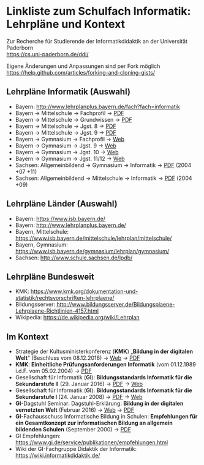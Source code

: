 # Linkliste zum Schulfach Informatik: Lehrpläne und Kontext

Zur Recherche für Studierende der Informatikdidaktik an der Universität Paderborn  
https://cs.uni-paderborn.de/ddi/

Eigene Änderungen und Anpassungen sind per Fork möglich  
https://help.github.com/articles/forking-and-cloning-gists/

## Lehrpläne Informatik (Auswahl)

* Bayern: http://www.lehrplanplus.bayern.de/fach?fach=informatik
* Bayern -> Mittelschule -> Fachprofil -> [PDF](https://www.isb.bayern.de/download/13328/01lp_inf_fp_r.pdf)
* Bayern -> Mittelschule -> Grundwissen -> [PDF](https://www.isb.bayern.de/download/13334/04lp_inf_gw_r.pdf)
* Bayern -> Mittelschule -> Jgst. 8 -> [PDF](https://www.isb.bayern.de/download/13330/02lp_inf_8_r.pdf)
* Bayern -> Mittelschule -> Jgst. 9 -> [PDF](https://www.isb.bayern.de/download/13332/03lp_inf_9_r.pdf)
* Bayern -> Gymnasium -> Fachprofil -> [Web](http://www.isb-gym8-lehrplan.de/contentserv/3.1.neu/g8.de/index.php?StoryID=26380)
* Bayern -> Gymnasium -> Jgst. 9 -> [Web](http://www.isb-gym8-lehrplan.de/contentserv/3.1.neu/g8.de/index.php?StoryID=26434)
* Bayern -> Gymnasium -> Jgst. 10 -> [Web](http://www.isb-gym8-lehrplan.de/contentserv/3.1.neu/g8.de/index.php?StoryID=26435)
* Bayern -> Gymnasium -> Jgst. 11/12 -> [Web](http://www.isb-gym8-lehrplan.de/contentserv/3.1.neu/g8.de/index.php?StoryID=26193)
* Sachsen: Allgemeinbildend -> Gymnasium -> Informatik -> [PDF](http://www.schule.sachsen.de/lpdb/web/downloads/lp_gy_informatik_2011.pdf?v2) (2004 +07 +11)
* Sachsen: Allgemeinbildend -> Mittelschule -> Informatik -> [PDF](http://www.schule.sachsen.de/lpdb/web/downloads/lp_ms_informatik_2009.pdf?v2) (2004 +09)

## Lehrpläne Länder (Auswahl)

* Bayern: https://www.isb.bayern.de/
* Bayern: http://www.lehrplanplus.bayern.de/
* Bayern, Mittelschule: https://www.isb.bayern.de/mittelschule/lehrplan/mittelschule/
* Bayern, Gymnasium: https://www.isb.bayern.de/gymnasium/lehrplan/gymnasium/
* Sachsen: http://www.schule.sachsen.de/lpdb/

## Lehrpläne Bundesweit

* KMK: https://www.kmk.org/dokumentation-und-statistik/rechtsvorschriften-lehrplaene/
* Bildungsserver: http://www.bildungsserver.de/Bildungsplaene-Lehrplaene-Richtlinien-4157.html
* Wikipedia: https://de.wikipedia.org/wiki/Lehrplan

## Im Kontext

* Strategie der Kultusministerkonferenz (__KMK__) „__Bildung in der digitalen Welt__“ (Beschluss vom 08.12.2016) -> [Web](https://www.kmk.org/aktuelles/artikelansicht/strategie-bildung-in-der-digitalen-welt.html) -> [PDF](https://www.kmk.org/fileadmin/Dateien/pdf/PresseUndAktuelles/2016/Bildung_digitale_Welt_Webversion.pdf)
* __KMK__: __Einheitliche Prüfungsanforderungen Informatik__ (vom 01.12.1989 i.d.F. vom 05.02.2004) -> [PDF](http://www.kmk.org/fileadmin/Dateien/veroeffentlichungen_beschluesse/1989/1989_12_01-EPA-Informatik.pdf)
* Gesellschaft für Informatik (__GI__): __Bildungsstandards Informatik für die Sekundarstufe II__ (29. Januar 2016) -> [PDF](https://www.gi.de/fileadmin/redaktion/empfehlungen/Bildungsstandards-Informatik-SekII.pdf) -> [Web](http://www.informatikstandards.de/index.htm?section=standards2)
* Gesellschaft für Informatik (__GI__): __Bildungsstandards Informatik für die Sekundarstufe I__ (24. Januar 2008) -> [PDF](https://www.gi.de/fileadmin/redaktion/empfehlungen/Bildungsstandards_2008.pdf) -> [Web](http://www.informatikstandards.de/index.htm?section=standards)
* __GI__-Dagstuhl Seminar: Dagstuhl-Erklärung: __Bildung in der digitalen vernetzten Welt__ (Februar 2016) -> [Web](https://www.gi.de/aktuelles/meldungen/detailansicht/article/dagstuhl-erklaerung-bildung-in-der-digitalen-vernetzten-welt.html) -> [PDF](https://www.gi.de/fileadmin/redaktion/Themen/dagstuhl-erklaerung-bildung-in-der-digitalen-welt-2016.pdf)
*  __GI__-Fachausschuss Informatische Bildung in Schulen: __Empfehlungen für ein Gesamtkonzept zur informatischen Bildung an allgemein bildenden Schulen__ (September 2000) -> [PDF](https://www.gi.de/fileadmin/redaktion/empfehlungen/gesamtkonzept_26_9_2000.pdf)
* GI Empfehlungen: https://www.gi.de/service/publikationen/empfehlungen.html
* Wiki der GI-Fachgruppe Didaktik der Informatik: https://wiki.informatikdidaktik.de/
